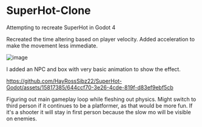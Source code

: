 # SuperHot-Clone
 Attempting to recreate SuperHot in Godot 4

Recreated the time altering based on player velocity. Added acceleration to make the movement less immediate.

![image](https://github.com/HayRossSibz22/SuperHot-Godot/assets/15817385/9e4762cc-9185-4448-8675-e0c471ed51c6)

I added an NPC and box with very basic animation to show the effect.

https://github.com/HayRossSibz22/SuperHot-Godot/assets/15817385/644ccf70-3e26-4cde-819f-d83ef9ebf5cb

Figuring out main gameplay loop while fleshing out physics. Might switch to third person if it continues to be a platformer, as that would be more fun. If it's a shooter it will stay in first person because the slow mo will be visible on enemies.
